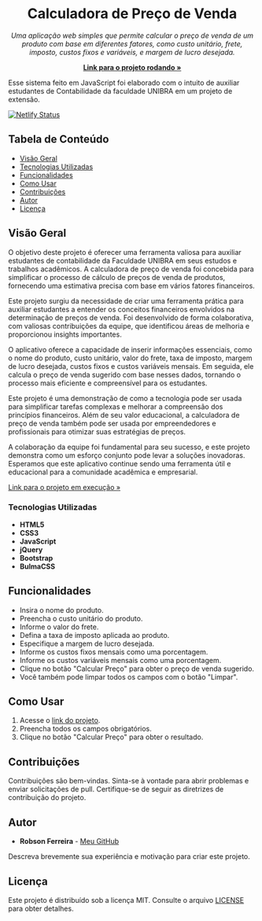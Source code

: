 <h1 align="center">Calculadora de Preço de Venda</h1>

<p align="center">
  <em>Uma aplicação web simples que permite calcular o preço de venda de um produto com base em diferentes fatores, como custo unitário, frete, imposto, custos fixos e variáveis, e margem de lucro desejada.</em>
</p>

<p align="center">
  <a href="https://margemlucroapp.netlify.app/"><strong>Link para o projeto rodando »</strong></a>
</p>

Esse sistema feito em JavaScript foi elaborado com o intuito de auxiliar estudantes de Contabilidade da faculdade UNIBRA em um projeto de extensão. 

[![Netlify Status](https://api.netlify.com/api/v1/badges/5e6f9c12-6bf6-4efb-9e07-225d83bf2a19/deploy-status)](https://app.netlify.com/sites/margemlucroapp/deploys)

## Tabela de Conteúdo

- [Visão Geral](#visão-geral)
- [Tecnologias Utilizadas](#tecnologias-utilizadas)
- [Funcionalidades](#funcionalidades)
- [Como Usar](#como-usar)
- [Contribuições](#contribuições)
- [Autor](#autor)
- [Licença](#licença)

## Visão Geral

O objetivo deste projeto é oferecer uma ferramenta valiosa para auxiliar estudantes de contabilidade da Faculdade UNIBRA em seus estudos e trabalhos acadêmicos. A calculadora de preço de venda foi concebida para simplificar o processo de cálculo de preços de venda de produtos, fornecendo uma estimativa precisa com base em vários fatores financeiros.

Este projeto surgiu da necessidade de criar uma ferramenta prática para auxiliar estudantes a entender os conceitos financeiros envolvidos na determinação de preços de venda. Foi desenvolvido de forma colaborativa, com valiosas contribuições da equipe, que identificou áreas de melhoria e proporcionou insights importantes.

O aplicativo oferece a capacidade de inserir informações essenciais, como o nome do produto, custo unitário, valor do frete, taxa de imposto, margem de lucro desejada, custos fixos e custos variáveis mensais. Em seguida, ele calcula o preço de venda sugerido com base nesses dados, tornando o processo mais eficiente e compreensível para os estudantes.

Este projeto é uma demonstração de como a tecnologia pode ser usada para simplificar tarefas complexas e melhorar a compreensão dos princípios financeiros. Além de seu valor educacional, a calculadora de preço de venda também pode ser usada por empreendedores e profissionais para otimizar suas estratégias de preços.

A colaboração da equipe foi fundamental para seu sucesso, e este projeto demonstra como um esforço conjunto pode levar a soluções inovadoras. Esperamos que este aplicativo continue sendo uma ferramenta útil e educacional para a comunidade acadêmica e empresarial.

[Link para o projeto em execução »](https://margemlucroapp.netlify.app/)

### Tecnologias Utilizadas

- **HTML5**
- **CSS3**
- **JavaScript**
- **jQuery**
- **Bootstrap**
- **BulmaCSS**

## Funcionalidades

- Insira o nome do produto.
- Preencha o custo unitário do produto.
- Informe o valor do frete.
- Defina a taxa de imposto aplicada ao produto.
- Especifique a margem de lucro desejada.
- Informe os custos fixos mensais como uma porcentagem.
- Informe os custos variáveis mensais como uma porcentagem.
- Clique no botão "Calcular Preço" para obter o preço de venda sugerido.
- Você também pode limpar todos os campos com o botão "Limpar".

## Como Usar

1. Acesse o [link do projeto](https://margemlucroapp.netlify.app/).
2. Preencha todos os campos obrigatórios.
3. Clique no botão "Calcular Preço" para obter o resultado.

## Contribuições

Contribuições são bem-vindas. Sinta-se à vontade para abrir problemas e enviar solicitações de pull. Certifique-se de seguir as diretrizes de contribuição do projeto.

## Autor

- **Robson Ferreira** - [Meu GitHub](https://github.com/RobsonFe)

Descreva brevemente sua experiência e motivação para criar este projeto. 

## Licença

Este projeto é distribuído sob a licença MIT. Consulte o arquivo [LICENSE](LICENSE) para obter detalhes.



